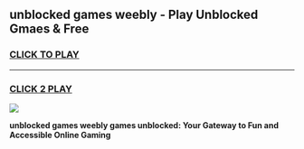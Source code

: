 
## unblocked games weebly - Play Unblocked Gmaes & Free
<h3>
<a href="https://news.freeplayer.one?title=unblocked_games_weebly&ref=23F">CLICK TO PLAY</a></h3>
<hr>

<h3>
<a href="https://news.freeplayer.one?title=unblocked_games_weebly&ref=23F">CLICK 2 PLAY</a>
  
</h3>

<a href="https://news.freeplayer.one?title=unblocked_games_weebly&ref=23F/"><img src="https://clearcache.store/games.png"></a>


**unblocked games weebly games unblocked: Your Gateway to Fun and Accessible Online Gaming**

